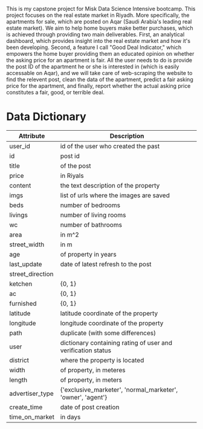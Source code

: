 This is my capstone project for Misk Data Science Intensive bootcamp. This project focuses on the real estate market in Riyadh. More specifically, the apartments for sale, which are posted on Aqar (Saudi Arabia's leading real estate market).  We aim to help home buyers make better purchases, which is achieved through providing two main deliverables. First, an analytical dashboard, which provides insight into the real estate market and how it's been developing. Second, a feature I call "Good Deal Indicator," which empowers the home buyer providing them an educated opinion on whether the asking price for an apartment is fair. All the user needs to do is provide the post ID of the apartment he or she is interested in (which is easily accessable on Aqar), and we will take care of web-scraping the website to find the relevent post, clean the data of the apartment, predict a fair asking price for the apartment, and finally, report whether the actual asking price constitutes a fair, good, or terrible deal.




# Data Dictionary


Attribute| Description
-----|------|
user_id| id of the user who created the past
id| post id
title| of the post
price| in Riyals
content| the text description of the property
imgs| list of urls where the images are saved
beds| number of bedrooms
livings| number of living rooms
wc| number of bathrooms
area| in m^2
street_width| in m
age| of property in years
last_update| date of latest refresh to the post
street_direction|
ketchen| {0, 1}
ac| {0, 1}
furnished| {0, 1}
latitude| latitude coordinate of the property
longitude| longitude coordinate of the property 
path| duplicate (with some differences)
user| dictionary containing rating of user and verification status
district| where the property is located
width| of property, in meteres
length| of property, in meters
advertiser_type| {'exclusive_marketer', 'normal_marketer', 'owner', 'agent'}
create_time| date of post creation
time_on_market| in days
